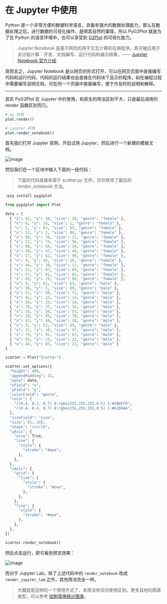 # 在 Jupyter 中使用

Python 是一个非常方便的数据科学语言，具备有强大的数据处理能力，那么在数据处理之后，进行数据的可视化操作，是顺其自然的事情，所以 PyG2Plot 就是为了在 Python 的语言环境中，也可以享受到 [G2Plot](https://github.com/antvis/G2Plot) 的可视化能力。

> Jupyter Notebook 是基于网页的用于交互计算的应用程序。其可被应用于全过程计算：开发、文档编写、运行代码和展示结果。—— [Jupyter Notebook 官方介绍](https://jupyter-notebook.readthedocs.io/en/stable/notebook.html)

简而言之，Jupyter Notebook 是以网页的形式打开，可以在网页页面中直接编写代码和运行代码，代码的运行结果也会直接在代码块下显示的程序。如在编程过程中需要编写说明文档，可在同一个页面中直接编写，便于作及时的说明和解释。

----

其实 PyG2Plot 在 Jupyter 中的使用，和原生的用法区别不大，只是最后调用的 render 函数区别而已。

```py
# py 环境
plot.render()

# jupyter 环境
plot.render_notebook()
```

首先我们打开 Jupyter 官网，开启试用 Jupyter，然后进行一个新建的模板文档。

![image](https://user-images.githubusercontent.com/7856674/105943290-eef28280-609b-11eb-9321-747d66ab81a6.png)

然后我们在一个区块中输入下面的一段代码：

> 下面的代码直接来源于 scatter.py 文件，仅仅修改了最后的 render_notebook 方法。

```py
!pip install pyg2plot

from pyg2plot import Plot

data = [
  { "x": 42, "y": 38, "size": 20, "genre": "female" },
  { "x": 6, "y": 18, "size": 1, "genre": "female" },
  { "x": 1, "y": 93, "size": 55, "genre": "female" },
  { "x": 57, "y": 2, "size": 90, "genre": "female" },
  { "x": 80, "y": 76, "size": 22, "genre": "female" },
  { "x": 11, "y": 74, "size": 96, "genre": "female" },
  { "x": 88, "y": 56, "size": 10, "genre": "female" },
  { "x": 30, "y": 47, "size": 49, "genre": "female" },
  { "x": 57, "y": 62, "size": 98, "genre": "female" },
  { "x": 4, "y": 16, "size": 16, "genre": "female" },
  { "x": 46, "y": 10, "size": 11, "genre": "female" },
  { "x": 22, "y": 87, "size": 89, "genre": "female" },
  { "x": 57, "y": 91, "size": 82, "genre": "female" },
  { "x": 45, "y": 15, "size": 98, "genre": "female" },
  { "x": 9, "y": 81, "size": 63, "genre": "male" },
  { "x": 98, "y": 5, "size": 89, "genre": "male" },
  { "x": 51, "y": 50, "size": 73, "genre": "male" },
  { "x": 41, "y": 22, "size": 14, "genre": "male" },
  { "x": 58, "y": 24, "size": 20, "genre": "male" },
  { "x": 78, "y": 37, "size": 34, "genre": "male" },
  { "x": 55, "y": 56, "size": 53, "genre": "male" },
  { "x": 18, "y": 45, "size": 70, "genre": "male" },
  { "x": 42, "y": 44, "size": 28, "genre": "male" },
  { "x": 3, "y": 52, "size": 59, "genre": "male" },
  { "x": 31, "y": 18, "size": 97, "genre": "male" },
  { "x": 79, "y": 91, "size": 63, "genre": "male" },
  { "x": 93, "y": 23, "size": 23, "genre": "male" },
  { "x": 44, "y": 83, "size": 22, "genre": "male" }
]

scatter = Plot("Scatter")

scatter.set_options({
  "height": 400,
  "appendPadding": 32,
  "data": data,
  "xField": "x",
  "yField": "y",
  "colorField": "genre",
  "color": [
    "r(0.4, 0.3, 0.7) 0:rgba(255,255,255,0.5) 1:#5B8FF9",
    "r(0.4, 0.4, 0.7) 0:rgba(255,255,255,0.5) 1:#61DDAA",
  ],
  "sizeField": "size",
  "size": [5, 20],
  "shape": "circle",
  "yAxis": {
    "nice": True,
    "line": {
      "style": {
        "stroke": "#eee",
      },
    },
  },
  "xAxis": {
    "grid": {
      "line": {
        "style": {
          "stroke": "#eee",
        },
      },
    },
    "line": {
      "style": {
        "stroke": "#eee",
      },
    },
  },
})

scatter.render_notebook()
```

然后点击运行，即可看到预览效果：

![image](https://user-images.githubusercontent.com/7856674/105945664-ab4e4780-60a0-11eb-88d9-602a86e39368.png)

而对于 Jupyter Lab，除了上述代码中的 `render_notebook` 改成 `render_jupyter_lab` 之外，其他用法完全一样。

> 大概就是这样的一个使用方式了，本质没有任何使用区别。更多其他的图表类型，可以参考 [绘制常用统计图表](./plot.md)。
